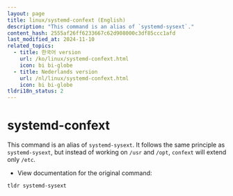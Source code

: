 ```yaml
---
layout: page
title: linux/systemd-confext (English)
description: "This command is an alias of `systemd-sysext`."
content_hash: 2555af26ff6233667c62d908000c3df85ccc1afd
last_modified_at: 2024-11-10
related_topics:
  - title: 한국어 version
    url: /ko/linux/systemd-confext.html
    icon: bi bi-globe
  - title: Nederlands version
    url: /nl/linux/systemd-confext.html
    icon: bi bi-globe
tldri18n_status: 2
---
```

# systemd-confext

This command is an alias of `systemd-sysext`.
It follows the same principle as `systemd-sysext`, but instead of working on `/usr` and `/opt`, `confext` will extend only `/etc`.

- View documentation for the original command:

`tldr systemd-sysext`
